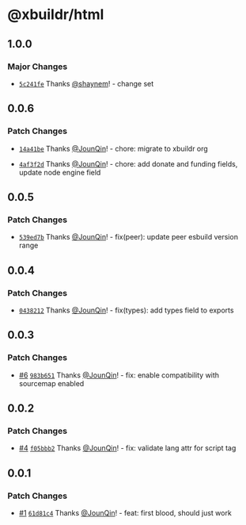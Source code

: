 # @xbuildr/html

## 1.0.0

### Major Changes

- [`5c241fe`](https://github.com/xbuildr/xbuildr/commit/5c241fe7fbf76b7700b1d58e0ce3951f53353b32) Thanks [@shaynem](https://github.com/shaynem)! - change set

## 0.0.6

### Patch Changes

- [`14a41be`](https://github.com/xbuildr/xbuildr/commit/14a41bea9a7984e553a4039849557215bcd4ca08) Thanks [@JounQin](https://github.com/JounQin)! - chore: migrate to xbuildr org

- [`4af3f2d`](https://github.com/xbuildr/xbuildr/commit/4af3f2d2c9974fddc71eeb404c51d796f2bb8dec) Thanks [@JounQin](https://github.com/JounQin)! - chore: add donate and funding fields, update node engine field

## 0.0.5

### Patch Changes

- [`539ed7b`](https://github.com/xbuildr/xbuildr/commit/539ed7b9961cb454a1f2f0d06f50d84c02fa7346) Thanks [@JounQin](https://github.com/JounQin)! - fix(peer): update peer esbuild version range

## 0.0.4

### Patch Changes

- [`0438212`](https://github.com/xbuildr/xbuildr/commit/04382129496eaa3906e3435513ec4c4b35fc0134) Thanks [@JounQin](https://github.com/JounQin)! - fix(types): add types field to exports

## 0.0.3

### Patch Changes

- [#6](https://github.com/xbuildr/xbuildr/pull/6) [`983b651`](https://github.com/xbuildr/xbuildr/commit/983b651c9507bf935c4ca320183a6db03c0e6e5f) Thanks [@JounQin](https://github.com/JounQin)! - fix: enable compatibility with sourcemap enabled

## 0.0.2

### Patch Changes

- [#4](https://github.com/xbuildr/xbuildr/pull/4) [`f05bbb2`](https://github.com/xbuildr/xbuildr/commit/f05bbb2d77ad6fcdd13394ea6022bb9fa79d7c49) Thanks [@JounQin](https://github.com/JounQin)! - fix: validate lang attr for script tag

## 0.0.1

### Patch Changes

- [#1](https://github.com/xbuildr/xbuildr/pull/1) [`61d81c4`](https://github.com/xbuildr/xbuildr/commit/61d81c4b7aab18ca384817db668b671a05968fd9) Thanks [@JounQin](https://github.com/JounQin)! - feat: first blood, should just work
